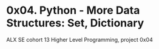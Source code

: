 # 0x04. Python - More Data Structures: Set, Dictionary

ALX SE cohort 13 Higher Level Programming, project 0x04
